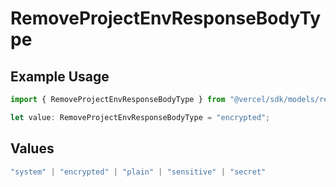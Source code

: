 # RemoveProjectEnvResponseBodyType

## Example Usage

```typescript
import { RemoveProjectEnvResponseBodyType } from "@vercel/sdk/models/removeprojectenvop.js";

let value: RemoveProjectEnvResponseBodyType = "encrypted";
```

## Values

```typescript
"system" | "encrypted" | "plain" | "sensitive" | "secret"
```